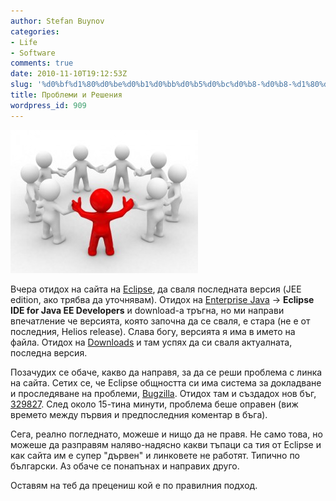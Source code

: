 ```yaml
---
author: Stefan Buynov
categories:
- Life
- Software
comments: true
date: 2010-11-10T19:12:53Z
slug: '%d0%bf%d1%80%d0%be%d0%b1%d0%bb%d0%b5%d0%bc%d0%b8-%d0%b8-%d1%80%d0%b5%d1%88%d0%b5%d0%bd%d0%b8%d1%8f'
title: Проблеми и Решения
wordpress_id: 909
---
```


[![Community](/images/2010/11/community-300x229.jpg)](/images/2010/11/community.jpg)

Вчера отидох на сайта на [Eclipse](http://eclipse.org/), да сваля последната версия (JEE edition, ако трябва да уточнявам). Отидох на [Enterprise Java](http://eclipse.org/home/categories/index.php?category=enterprise) -> **Eclipse IDE for Java EE Developers** и download-а тръгна, но ми направи впечатление че версията, която започна да се сваля, е стара (не е от последния, Helios release). Слава богу, версията я има в името на файла. Отидох на [Downloads](http://www.eclipse.org/downloads/) и там успях да си сваля актуалната, последна версия.

Позачудих се обаче, какво да направя, за да се реши проблема с линка на сайта. Сетих се, че Eclipse общността си има система за докладване и проследяване на проблеми, [Bugzilla](https://bugs.eclipse.org/bugs/). Отидох там и създадох нов бъг, [329827](https://bugs.eclipse.org/bugs/show_bug.cgi?id=329827). След около 15-тина минути, проблема беше оправен (виж времето между първия и предпоследния коментар в бъга).

Сега, реално погледнато, можеше и нищо да не правя. Не само това, но можеше да разправям наляво-надясно какви тъпаци са тия от Eclipse и как сайта им е супер "дървен" и линковете не работят. Типично по български. Аз обаче се понапънах и направих друго.

Оставям на теб да прецениш кой е по правилния подход.

